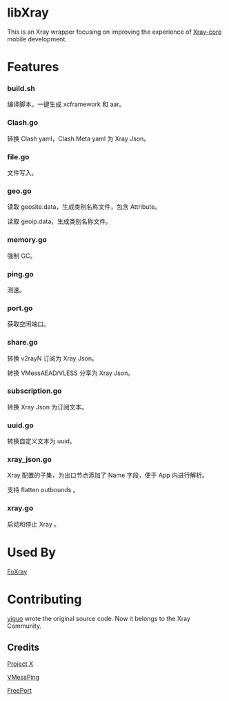 # libXray

This is an Xray wrapper focusing on improving the experience of [Xray-core](https://github.com/XTLS/Xray-core) mobile development.

# Features

### build.sh

编译脚本。一键生成 xcframework 和 aar。

### Clash.go

转换 Clash yaml，Clash.Meta yaml 为 Xray Json。

### file.go

文件写入。

### geo.go

读取 geosite.data，生成类别名称文件，包含 Attribute。

读取 geoip.data，生成类别名称文件。

### memory.go

强制 GC。

### ping.go

测速。

### port.go

获取空闲端口。

### share.go

转换 v2rayN 订阅为 Xray Json。

转换 VMessAEAD/VLESS 分享为 Xray Json。

### subscription.go

转换 Xray Json 为订阅文本。

### uuid.go

转换自定义文本为 uuid。

### xray_json.go

Xray 配置的子集，为出口节点添加了 Name 字段，便于 App 内进行解析。

支持 flatten outbounds 。

### xray.go

启动和停止 Xray 。

# Used By

[FoXray](https://apps.apple.com/app/foxray/id6448898396)

# Contributing

[yiguo](https://yiguo.dev) wrote the original source code. Now it belongs to the Xray Community.

## Credits

[Project X](https://github.com/XTLS/Xray-core)

[VMessPing](https://github.com/v2fly/vmessping)

[FreePort](https://github.com/phayes/freeport)
